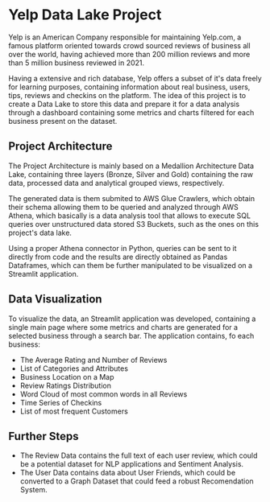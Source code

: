 # Yelp Data Lake Project

Yelp is an American Company responsible for maintaining Yelp.com, a famous platform oriented towards crowd sourced reviews of business all over the world, having achieved more than 200 million reviews and more than 5 million business reviewed in 2021.

Having a extensive and rich database, Yelp offers a subset of it's data freely for learning purposes, containing information about real business, users, tips, reviews and checkins on the platform. The idea of this project is to create a Data Lake to store this data and prepare it for a data analysis through a dashboard containing some metrics and charts filtered for each business present on the dataset.

## Project Architecture

The Project Architecture is mainly based on a Medallion Architecture Data Lake, containing three layers (Bronze, Silver and Gold) containing the raw data, processed data and analytical grouped views, respectively. 

The generated data is them submited to AWS Glue Crawlers, which obtain their schema allowing them to be queried and analyzed through AWS Athena, which basically is a data analysis tool that allows to execute SQL queries over unstructured data stored S3 Buckets, such as the ones on this project's data lake.

Using a proper Athena connector in Python, queries can be sent to it directly from code and the results are directly obtained as Pandas Dataframes, which can them be further manipulated to be visualized on a Streamlit application.

## Data Visualization

To visualize the data, an Streamlit application was developed, containing a single main page where some metrics and charts are generated for a selected business through a search bar. The application contains, fo each business:

- The Average Rating and Number of Reviews
- List of Categories and Attributes
- Business Location on a Map
- Review Ratings Distribution
- Word Cloud of most common words in all Reviews
- Time Series of Checkins
- List of most frequent Customers

## Further Steps

- The Review Data contains the full text of each user review, which could be a potential dataset for NLP applications and Sentiment Analysis.
- The User Data contains data about User Friends, which could be converted to a Graph Dataset that could feed a robust Recomendation System.
